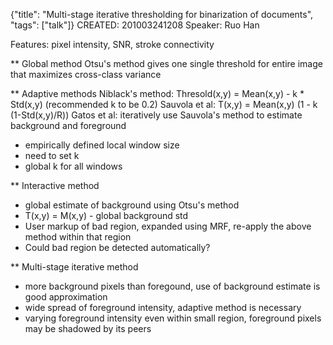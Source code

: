 {"title": "Multi-stage iterative thresholding for binarization of documents", "tags": ["talk"]}
CREATED: 201003241208
Speaker: Ruo Han

Features: pixel intensity, SNR, stroke connectivity

** Global method
Otsu's method gives one single threshold for entire image that maximizes cross-class variance

** Adaptive methods
Niblack's method: Thresold(x,y) = Mean(x,y) - k * Std(x,y) (recommended k to be 0.2)
Sauvola et al: T(x,y) = Mean(x,y) (1 - k (1-Std(x,y)/R))
Gatos et al: iteratively use Sauvola's method to estimate background and foreground

 * empirically defined local window size
 * need to set k
 * global k for all windows

** Interactive method
 * global estimate of background using Otsu's method
 * T(x,y) = M(x,y) - global background std
 * User markup of bad region, expanded using MRF, re-apply the above method within that region
 * Could bad region be detected automatically?

** Multi-stage iterative method
 * more background pixels than foregound, use of background estimate is good approximation
 * wide spread of foreground intensity, adaptive method is necessary
 * varying foreground intensity even within small region, foreground pixels may be shadowed by its peers
